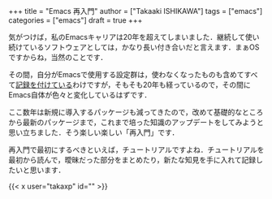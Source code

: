 +++
title = "Emacs 再入門"
author = ["Takaaki ISHIKAWA"]
tags = ["emacs"]
categories = ["emacs"]
draft = true
+++

気がつけば，私のEmacsキャリアは20年を超えてしまいました．継続して使い続けているソフトウェアとしては，かなり長い付き合いだと言えます．まぁOSですからね，当然のことです．  

その間，自分がEmacsで使用する設定群は，使わなくなったものも含めてすべて[記録を付けている](https://takaxp.github.io/init.html)わけですが，そもそも20年も経っているので，その間にEmacs自体が色々と変化しているはずです．  

ここ数年は新規に導入するパッケージも減ってきたので，改めて基礎的なところから最新のパッケージまで，これまで培った知識のアップデートをしてみようと思い立ちました．そう楽しい楽しい「再入門」です．  

再入門で最初にするべきといえば，チュートリアルですよね．チュートリアルを最初から読んで，曖昧だった部分をまとめたり，新たな知見を手に入れて記録したいと思います．  

{{< x user="takaxp" id="" >}}

